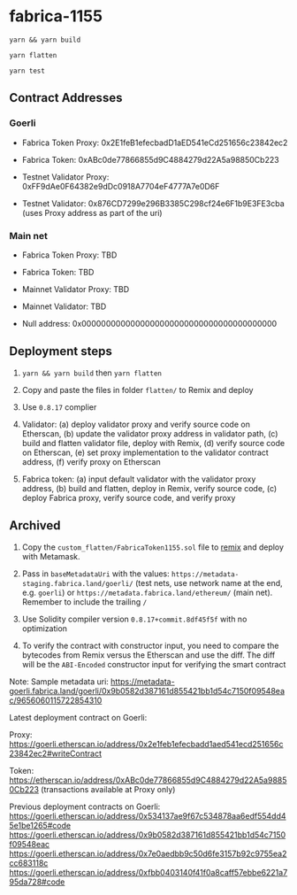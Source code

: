 # fabrica-1155

`yarn && yarn build`

`yarn flatten`

`yarn test`

## Contract Addresses

### Goerli

- Fabrica Token Proxy: 0x2E1feB1efecbadD1aED541eCd251656c23842ec2

- Fabrica Token: 0xABc0de77866855d9C4884279d22A5a98850Cb223

- Testnet Validator Proxy: 0xFF9dAe0F64382e9dDc0918A7704eF4777A7e0D6F

- Testnet Validator: 0x876CD7299e296B3385C298cf24e6F1b9E3FE3cba (uses Proxy address as part of the uri)


### Main net

- Fabrica Token Proxy: TBD

- Fabrica Token: TBD

- Mainnet Validator Proxy: TBD

- Mainnet Validator: TBD

- Null address: 0x0000000000000000000000000000000000000000


## Deployment steps

1. `yarn && yarn build` then `yarn flatten`

2. Copy and paste the files in folder `flatten/` to Remix and deploy

3. Use `0.8.17` complier

4. Validator: (a) deploy validator proxy and verify source code on Etherscan, (b) update the validator proxy address in validator path, (c) build and flatten validator file, deploy with Remix, (d) verify source code on Etherscan, (e) set proxy implementation to the validator contract address, (f) verify proxy on Etherscan

5. Fabrica token: (a) input default validator with the validator proxy address, (b) build and flatten, deploy in Remix, verify source code, (c) deploy Fabrica proxy, verify source code, and verify proxy


## Archived

1. Copy the `custom_flatten/FabricaToken1155.sol` file to [remix](https://remix.ethereum.org/) and deploy with Metamask.

2. Pass in `baseMetadataUri` with the values: `https://metadata-staging.fabrica.land/goerli/` (test nets, use network name at the end, e.g. `goerli`) or `https://metadata.fabrica.land/ethereum/` (main net). Remember to include the trailing `/`

3. Use Solidity compiler version `0.8.17+commit.8df45f5f` with no optimization

4. To verify the contract with constructor input, you need to compare the bytecodes from Remix versus the Etherscan and use the diff. The diff will be the `ABI-Encoded` constructor input for verifying the smart contract

Note: Sample metadata uri: https://metadata-goerli.fabrica.land/goerli/0x9b0582d387161d855421bb1d54c7150f09548eac/9656060115722854310

Latest deployment contract on Goerli:

Proxy: https://goerli.etherscan.io/address/0x2e1feb1efecbadd1aed541ecd251656c23842ec2#writeContract

Token: https://etherscan.io/address/0xABc0de77866855d9C4884279d22A5a98850Cb223 (transactions available at Proxy only)

Previous deployment contracts on Goerli:
https://goerli.etherscan.io/address/0x534137ae9f67c534878aa6edf554dd45e1be1265#code
https://goerli.etherscan.io/address/0x9b0582d387161d855421bb1d54c7150f09548eac
https://goerli.etherscan.io/address/0x7e0aedbb9c50d6fe3157b92c9755ea2cc683118c
https://goerli.etherscan.io/address/0xfbb0403140f41f0a8caff57ebbe6221a795da728#code
